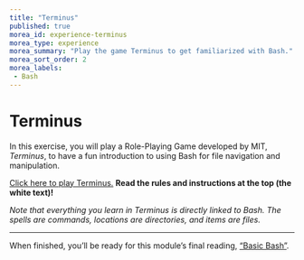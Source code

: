 ```yaml
---
title: "Terminus"
published: true
morea_id: experience-terminus
morea_type: experience
morea_summary: "Play the game Terminus to get familiarized with Bash."
morea_sort_order: 2
morea_labels:
 - Bash
---
```


# Terminus

In this exercise, you will play a Role-Playing Game developed by MIT, *Terminus*, to have a fun introduction to using Bash for file navigation and manipulation.

[Click here to play Terminus.](http://mprat.org/Terminus) **Read the rules and instructions at the top (the white text)!**

*Note that everything you learn in Terminus is directly linked to Bash. The spells are commands, locations are directories, and items are files.*

---

When finished, you’ll be ready for this module’s final reading, [“Basic Bash”](https://junior-devleague.github.io/JDLA-Web-Development/morea/2_Intro_to_Command_Line/reading-basic-bash.html).

<br>
